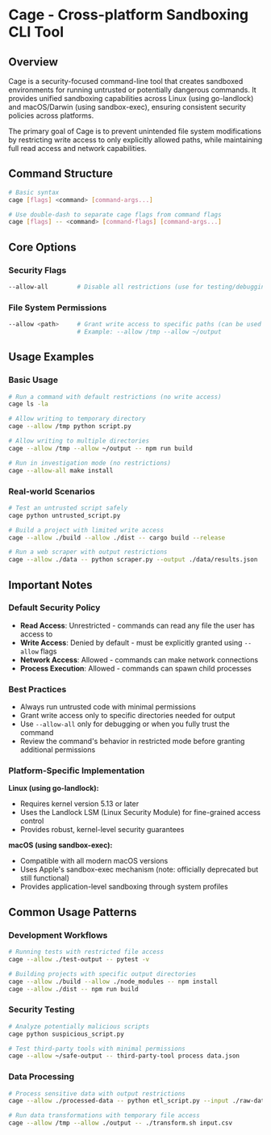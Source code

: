 # Cage - Cross-platform Sandboxing CLI Tool

## Overview
Cage is a security-focused command-line tool that creates sandboxed environments for running untrusted or potentially dangerous commands. It provides unified sandboxing capabilities across Linux (using go-landlock) and macOS/Darwin (using sandbox-exec), ensuring consistent security policies across platforms.

The primary goal of Cage is to prevent unintended file system modifications by restricting write access to only explicitly allowed paths, while maintaining full read access and network capabilities.

## Command Structure

```bash
# Basic syntax
cage [flags] <command> [command-args...]

# Use double-dash to separate cage flags from command flags
cage [flags] -- <command> [command-flags] [command-args...]
```

## Core Options

### Security Flags

```bash
--allow-all        # Disable all restrictions (use for testing/debugging only)
```

### File System Permissions

```bash
--allow <path>     # Grant write access to specific paths (can be used multiple times)
                   # Example: --allow /tmp --allow ~/output
```

## Usage Examples

### Basic Usage

```bash
# Run a command with default restrictions (no write access)
cage ls -la

# Allow writing to temporary directory
cage --allow /tmp python script.py

# Allow writing to multiple directories
cage --allow /tmp --allow ~/output -- npm run build

# Run in investigation mode (no restrictions)
cage --allow-all make install
```

### Real-world Scenarios

```bash
# Test an untrusted script safely
cage python untrusted_script.py

# Build a project with limited write access
cage --allow ./build --allow ./dist -- cargo build --release

# Run a web scraper with output restrictions
cage --allow ./data -- python scraper.py --output ./data/results.json
```

## Important Notes

### Default Security Policy
- **Read Access**: Unrestricted - commands can read any file the user has access to
- **Write Access**: Denied by default - must be explicitly granted using `--allow` flags
- **Network Access**: Allowed - commands can make network connections
- **Process Execution**: Allowed - commands can spawn child processes

### Best Practices
- Always run untrusted code with minimal permissions
- Grant write access only to specific directories needed for output
- Use `--allow-all` only for debugging or when you fully trust the command
- Review the command's behavior in restricted mode before granting additional permissions

### Platform-Specific Implementation

**Linux (using go-landlock):**
- Requires kernel version 5.13 or later
- Uses the Landlock LSM (Linux Security Module) for fine-grained access control
- Provides robust, kernel-level security guarantees

**macOS (using sandbox-exec):**
- Compatible with all modern macOS versions
- Uses Apple's sandbox-exec mechanism (note: officially deprecated but still functional)
- Provides application-level sandboxing through system profiles

## Common Usage Patterns

### Development Workflows

```bash
# Running tests with restricted file access
cage --allow ./test-output -- pytest -v

# Building projects with specific output directories
cage --allow ./build --allow ./node_modules -- npm install
cage --allow ./dist -- npm run build
```

### Security Testing

```bash
# Analyze potentially malicious scripts
cage python suspicious_script.py

# Test third-party tools with minimal permissions
cage --allow ~/safe-output -- third-party-tool process data.json
```

### Data Processing

```bash
# Process sensitive data with output restrictions
cage --allow ./processed-data -- python etl_script.py --input ./raw-data

# Run data transformations with temporary file access
cage --allow /tmp --allow ./output -- ./transform.sh input.csv
```
